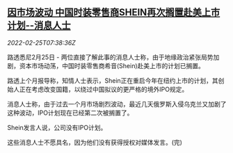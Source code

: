 <!--1645776062000-->
[因市场波动 中国时装零售商SHEIN再次搁置赴美上市计划--消息人士](https://cn.reuters.com/article/shein-shelves-ipo-plan-usa-0225-fri-idCNKBS2KU0NN)
------

<div><i>2022-02-25T07:38:36Z</i></div><p>路透悉尼2月25日 - 两位直接了解此事的消息人士称，由于地缘政治紧张局势加剧，资本市场动荡，中国时装零售商希音(Shein)赴美上市的计划已搁置。</p><p>路透上个月报导称，知情人士表示，Shein正在重启今年在纽约上市的计划，其创始人正在考虑改变国籍，以绕过中国拟议的更严格的境外IPO规定。</p><p>消息人士称，由于过去一个月市场剧烈波动，最近几天俄罗斯入侵乌克兰又加剧了这种波动，IPO计划现在已经第二次被搁置了。</p><p>Shein发言人说，公司没有IPO计划。</p><p>这些消息人士不愿具名，因为他们没有获得授权对媒体发言。(完)</p>
